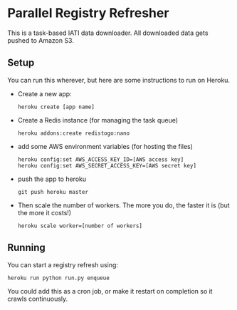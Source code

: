 # Parallel Registry Refresher

This is a task-based IATI data downloader. All downloaded data gets pushed to Amazon S3.

## Setup

You can run this wherever, but here are some instructions to run on Heroku.

 * Create a new app:
   ```
   heroku create [app name]
   ```
 * Create a Redis instance (for managing the task queue)
   ```
   heroku addons:create redistogo:nano
   ```
 * add some AWS environment variables (for hosting the files)
   ```
   heroku config:set AWS_ACCESS_KEY_ID=[AWS access key]
   heroku config:set AWS_SECRET_ACCESS_KEY=[AWS secret key]
   ```
 * push the app to heroku
   ```
   git push heroku master
   ```
 * Then scale the number of workers. The more you do, the faster it is (but the more it costs!)
   ```
   heroku scale worker=[number of workers]
   ```

## Running

You can start a registry refresh using:
```
heroku run python run.py enqueue
```

You could add this as a cron job, or make it restart on completion so it crawls continuously.
